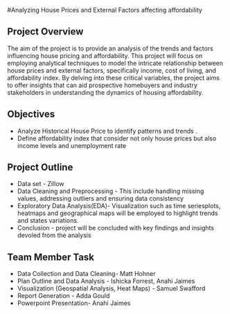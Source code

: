 #Analyzing House Prices and External Factors affecting affordability

## Project Overview
The aim of the project is to provide an analysis of the trends and factors influencing house pricing and affordability. This project will focus on employing analytical techniques to model the intricate relationship between house prices and external factors, specifically income, cost of living, and affordability index. By delving into these critical variables, the project aims to offer insights that can aid prospective homebuyers and industry stakeholders in understanding the dynamics of housing affordability.

## Objectives
- Analyze Historical House Price to identify patterns and trends .
- Define affordability index that consider not only house prices but also income levels and unemployment rate

## Project Outline
- Data set - Zillow
-  Data Cleaning and Preprocessing - This include handling missing values, addressing outliers and ensuring data consistency
-  Exploratory Data Analysis(EDA)-  Visualization such as time seriesplots, heatmaps and geographical maps will be employed to highlight trends and states variations.
-  Conclusion - project will be concluded with key findings and insights devoled from the analysis


## Team Member Task
-  Data Collection and Data Cleaning- Matt Hohner
- Plan Outline and  Data Analysis - Ishicka Forrest, Anahi Jaimes 
- Visualization (Geospatial Analysis, Heat Maps) - Samuel Swafford
- Report Generation - Adda Gould
- Powerpoint Presentation- Anahi Jaimes
